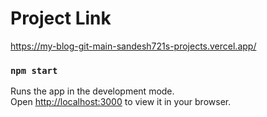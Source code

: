 # Project Link
https://my-blog-git-main-sandesh721s-projects.vercel.app/

### `npm start`

Runs the app in the development mode.\
Open [http://localhost:3000](http://localhost:3000) to view it in your browser.


